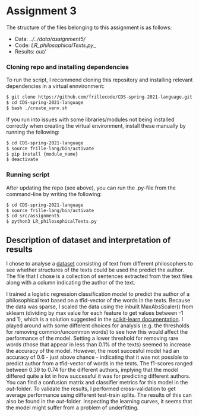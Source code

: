 # Assignment 3
The structure of the files belonging to this assignment is as follows:
  - Data: _../../data/assignment5/_  
  - Code: _LR_philosophicalTexts.py__  
  - Results: _out/_   


### Cloning repo and installing dependencies 
To run the script, I recommend cloning this repository and installing relevant dependencies in a virtual ennvironment:

```bash
$ git clone https://github.com/frillecode/CDS-spring-2021-language.git
$ cd CDS-spring-2021-language
$ bash ./create_venv.sh
````
If you run into issues with some libraries/modules not being installed correctly when creating the virtual environment, install these manually by running the following:  
```bash
$ cd CDS-spring-2021-language
$ source frille-lang/bin/activate
$ pip install {module_name}
$ deactivate
```

### Running script
After updating the repo (see above), you can run the .py-file from the command-line by writing the following:
``` bash
$ cd CDS-spring-2021-language
$ source frille-lang/bin/activate
$ cd src/assignment5
$ python3 LR_philosophicalTexts.py
```

## Description of dataset and interpretation of results
I chose to analyse a [dataset](https://www.kaggle.com/christopherlemke/philosophical-texts?select=sentences.csv) consisting of text from different philosophers to see whether structures of the texts could be used the predict the author. The file that I chose is a collection of sentences extracted from the text files along with a column indicating the author of the text.  

I trained a logistic regression classification model to predict the author of a philosophical text based on a tfid-vector of the words in the texts. Because the data was sparse, I scaled the data using the inbuilt MaxAbsScaler() from sklearn (dividing by max value for each feature to get values between -1 and 1), which is a solution suggested in the [scikit-learn documentation](https://scikit-learn.org/stable/modules/preprocessing.html). I played around with some different choices for analysis (e.g. the thresholds for removing common/uncommon words) to see how this would affect the performance of the model. Setting a lower threshold for removing rare words (those that appear in less than 0.1% of the texts) seemed to increase the accuracy of the model. However, the most succesful model had an accuracy of 0.6 - just above chance - indicating that it was not possible to predict author from a tfid-vector of words in the texts. The f1-scores ranged between 0.39 to 0.74 for the different authors, implying that the model differed quite a lot in how successful it was for predicting different authors. You can find a confusion matrix and classifier metrics for this model in the _out_-folder. To validate the results, I performed cross-validation to get average performance using different test-train splits. The results of this can also be found in the _out_-folder. Inspecting the learning curves, it seems that the model might suffer from a problem of underfitting.  

